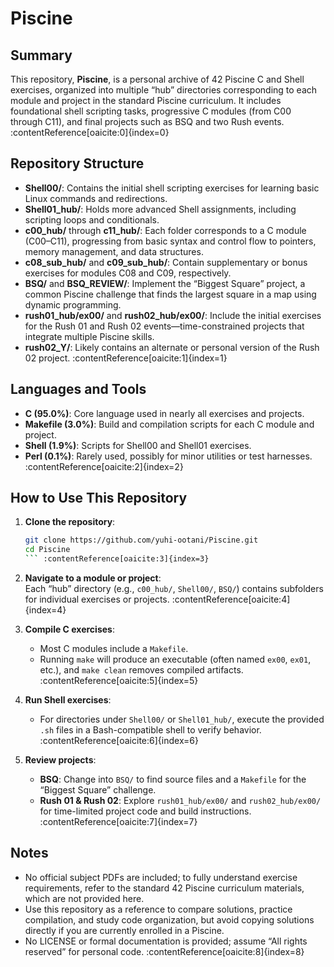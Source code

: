 # Piscine

## Summary  
This repository, **Piscine**, is a personal archive of 42 Piscine C and Shell exercises, organized into multiple “hub” directories corresponding to each module and project in the standard Piscine curriculum. It includes foundational shell scripting tasks, progressive C modules (from C00 through C11), and final projects such as BSQ and two Rush events. :contentReference[oaicite:0]{index=0}

## Repository Structure  
- **Shell00/**: Contains the initial shell scripting exercises for learning basic Linux commands and redirections.  
- **Shell01_hub/**: Holds more advanced Shell assignments, including scripting loops and conditionals.  
- **c00_hub/** through **c11_hub/**: Each folder corresponds to a C module (C00–C11), progressing from basic syntax and control flow to pointers, memory management, and data structures.  
- **c08_sub_hub/** and **c09_sub_hub/**: Contain supplementary or bonus exercises for modules C08 and C09, respectively.  
- **BSQ/** and **BSQ_REVIEW/**: Implement the “Biggest Square” project, a common Piscine challenge that finds the largest square in a map using dynamic programming.  
- **rush01_hub/ex00/** and **rush02_hub/ex00/**: Include the initial exercises for the Rush 01 and Rush 02 events—time-constrained projects that integrate multiple Piscine skills.  
- **rush02_Y/**: Likely contains an alternate or personal version of the Rush 02 project. :contentReference[oaicite:1]{index=1}

## Languages and Tools  
- **C (95.0%)**: Core language used in nearly all exercises and projects.  
- **Makefile (3.0%)**: Build and compilation scripts for each C module and project.  
- **Shell (1.9%)**: Scripts for Shell00 and Shell01 exercises.  
- **Perl (0.1%)**: Rarely used, possibly for minor utilities or test harnesses. :contentReference[oaicite:2]{index=2}

## How to Use This Repository  
1. **Clone the repository**:  
   ```bash
   git clone https://github.com/yuhi-ootani/Piscine.git
   cd Piscine
   ``` :contentReference[oaicite:3]{index=3}

2. **Navigate to a module or project**:  
   Each “hub” directory (e.g., `c00_hub/`, `Shell00/`, `BSQ/`) contains subfolders for individual exercises or projects. :contentReference[oaicite:4]{index=4}

3. **Compile C exercises**:  
   - Most C modules include a `Makefile`.  
   - Running `make` will produce an executable (often named `ex00`, `ex01`, etc.), and `make clean` removes compiled artifacts. :contentReference[oaicite:5]{index=5}

4. **Run Shell exercises**:  
   - For directories under `Shell00/` or `Shell01_hub/`, execute the provided `.sh` files in a Bash-compatible shell to verify behavior. :contentReference[oaicite:6]{index=6}

5. **Review projects**:  
   - **BSQ**: Change into `BSQ/` to find source files and a `Makefile` for the “Biggest Square” challenge.  
   - **Rush 01 & Rush 02**: Explore `rush01_hub/ex00/` and `rush02_hub/ex00/` for time-limited project code and build instructions. :contentReference[oaicite:7]{index=7}

## Notes  
- No official subject PDFs are included; to fully understand exercise requirements, refer to the standard 42 Piscine curriculum materials, which are not provided here.  
- Use this repository as a reference to compare solutions, practice compilation, and study code organization, but avoid copying solutions directly if you are currently enrolled in a Piscine.  
- No LICENSE or formal documentation is provided; assume “All rights reserved” for personal code. :contentReference[oaicite:8]{index=8}
